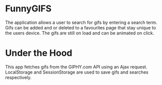 # FunnyGIFS
The application allows a user to search for gifs by entering a search term. Gifs can be added and or deleted to a favourites page that stay unique to the users device. The gifs are still on load and can be animated on click.

# Under the Hood
This app fetches gifs from the GIPHY.com API using an Ajax request. LocalStorage and SessionStorage are used to save gifs and searches respectively.
